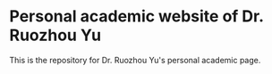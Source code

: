 # Personal academic website of Dr. Ruozhou Yu

This is the repository for Dr. Ruozhou Yu's personal academic page.